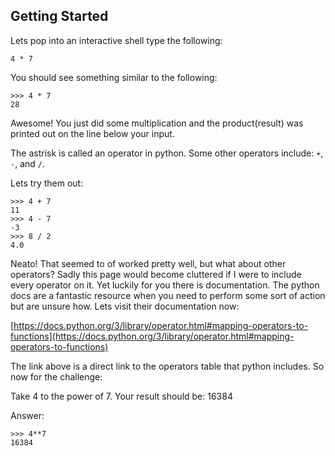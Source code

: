 ## Getting Started

Lets pop into an interactive shell type the following:

```
4 * 7
```

You should see something similar to the following:

```
>>> 4 * 7
28
```

Awesome! You just did some multiplication and the product(result) was printed
out on the line below your input.

The astrisk is called an operator in python. Some other operators include:
`+`, `-`, and `/`.

Lets try them out:

```
>>> 4 + 7
11
>>> 4 - 7
-3
>>> 8 / 2
4.0
```

Neato! That seemed to of worked pretty well, but what about other operators?
Sadly this page would become cluttered if I were to include every operator on
it. Yet luckily for you there is documentation. The python docs are a fantastic
resource when you need to perform some sort of action but are unsure how. Lets
visit their documentation now:

[https://docs.python.org/3/library/operator.html#mapping-operators-to-functions](https://docs.python.org/3/library/operator.html#mapping-operators-to-functions)

The link above is a direct link to the operators table that python includes.
So now for the challenge:

Take 4 to the power of 7. Your result should be: 16384

Answer:

```
>>> 4**7
16384
```